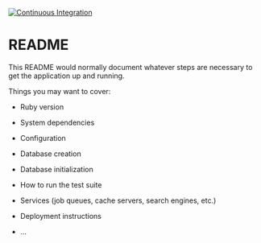 [![Continuous Integration](https://github.com/joalbertg/dockerizing-ror-app/actions/workflows/build_with_tests_and_linters.yml/badge.svg)](https://github.com/joalbertg/dockerizing-ror-app/actions/workflows/build_with_tests_and_linters.yml)

# README

This README would normally document whatever steps are necessary to get the
application up and running.

Things you may want to cover:

* Ruby version

* System dependencies

* Configuration

* Database creation

* Database initialization

* How to run the test suite

* Services (job queues, cache servers, search engines, etc.)

* Deployment instructions

* ...
